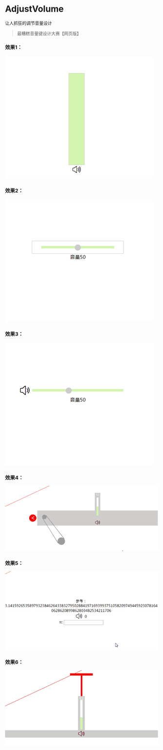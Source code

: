 # AdjustVolume
让人抓狂的调节音量设计
> 最糟糕音量键设计大赛【网页版】

### 效果1：

![效果1](https://raw.githubusercontent.com/yimijianfang/AdjustVolume/master/images/1.gif)

### 效果2：

![效果2](https://raw.githubusercontent.com/yimijianfang/AdjustVolume/master/images/2.gif)

### 效果3：

![效果3](https://raw.githubusercontent.com/yimijianfang/AdjustVolume/master/images/3.gif)

### 效果4：

![效果4](https://raw.githubusercontent.com/yimijianfang/AdjustVolume/master/images/4.gif)

### 效果5：

![效果5](https://raw.githubusercontent.com/yimijianfang/AdjustVolume/master/images/5.gif)

### 效果6：

![效果6](https://raw.githubusercontent.com/yimijianfang/AdjustVolume/master/images/6.gif)

